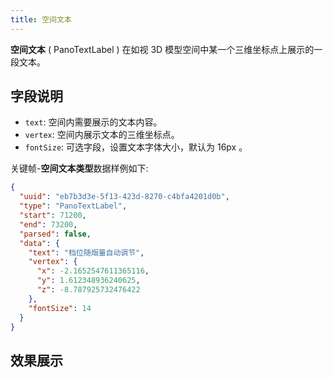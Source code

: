 ```yaml
---
title: 空间文本
---
```


**空间文本** ( PanoTextLabel ) 在如视 3D 模型空间中某一个三维坐标点上展示的一段文本。

## 字段说明
- `text`: 空间内需要展示的文本内容。
- `vertex`: 空间内展示文本的三维坐标点。
- `fontSize`: 可选字段，设置文本字体大小，默认为 16px 。

关键帧-**空间文本类型**数据样例如下:
```json
{
  "uuid": "eb7b3d3e-5f13-423d-8270-c4bfa4201d0b",
  "type": "PanoTextLabel",
  "start": 71200,
  "end": 73200,
  "parsed": false,
  "data": {
    "text": "档位随烟量自动调节",
    "vertex": {
      "x": -2.1652547611365116,
      "y": 1.612348936240625,
      "z": -8.787925732476422
    },
    "fontSize": 14
  }
}
```
## 效果展示